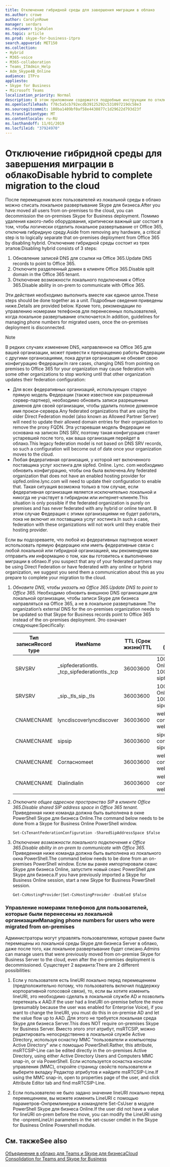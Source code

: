 ```yaml
---
title: Отключение гибридной среды для завершения миграции в облако
ms.author: crowe
author: CarolynRowe
manager: serdars
ms.reviewer: bjwhalen
ms.topic: article
ms.prod: skype-for-business-itpro
search.appverid: MET150
ms.collection:
- Hybrid
- M365-voice
- M365-collaboration
- Teams_ITAdmin_Help
- Adm_Skype4B_Online
audience: ITPro
appliesto:
- Skype for Business
- Microsoft Teams
localization_priority: Normal
description: В этом приложении содержатся подробные инструкции по отключению гибридной среды в составе облачной консолидации для Teams и Skype для бизнеса.
ms.openlocfilehash: f78c5a5cb792ecdb39125292c531097219dc58e3
ms.sourcegitcommit: 100ba1409bf0af58e4430877c1d29622d793d23f
ms.translationtype: MT
ms.contentlocale: ru-RU
ms.lasthandoff: 11/01/2019
ms.locfileid: "37924970"
---
```

# <a name="disable-hybrid-to-complete-migration-to-the-cloud"></a><span data-ttu-id="7656d-103">Отключение гибридной среды для завершения миграции в облако</span><span class="sxs-lookup"><span data-stu-id="7656d-103">Disable hybrid to complete migration to the cloud</span></span>

<span data-ttu-id="7656d-104">После перемещения всех пользователей из локальной среды в облако можно списать локальное развертывание Skype для бизнеса.</span><span class="sxs-lookup"><span data-stu-id="7656d-104">After you have moved all users from on-premises to the cloud, you can decommission the on-premises Skype for Business deployment.</span></span> <span data-ttu-id="7656d-105">Помимо удаления какого-либо оборудования, критически важный шаг состоит в том, чтобы логически отделить локальное развертывание от Office 365, отключив гибридную среду.</span><span class="sxs-lookup"><span data-stu-id="7656d-105">Aside from removing any hardware, a critical step is to logically separate that on-premises deployment from Office 365 by disabling hybrid.</span></span> <span data-ttu-id="7656d-106">Отключение гибридной среды состоит из трех этапов:</span><span class="sxs-lookup"><span data-stu-id="7656d-106">Disabling hybrid consists of 3 steps:</span></span>

1. <span data-ttu-id="7656d-107">Обновление записей DNS для ссылки на Office 365.</span><span class="sxs-lookup"><span data-stu-id="7656d-107">Update DNS records to point to Office 365.</span></span>
2. <span data-ttu-id="7656d-108">Отключите разделенный домен в клиенте Office 365.</span><span class="sxs-lookup"><span data-stu-id="7656d-108">Disable split domain in the Office 365 tenant.</span></span>
3. <span data-ttu-id="7656d-109">Отключение возможности локального подключения к Office 365.</span><span class="sxs-lookup"><span data-stu-id="7656d-109">Disable ability in on-prem to communicate with Office 365.</span></span>


<span data-ttu-id="7656d-110">Эти действия необходимо выполнить вместе как единое целое.</span><span class="sxs-lookup"><span data-stu-id="7656d-110">These steps should be done together as a unit.</span></span> <span data-ttu-id="7656d-111">Подробные сведения приведены ниже.</span><span class="sxs-lookup"><span data-stu-id="7656d-111">Details are provided below.</span></span> <span data-ttu-id="7656d-112">Кроме того, рекомендации по управлению номерами телефонов для перенесенных пользователей, когда локальное развертывание отключается.</span><span class="sxs-lookup"><span data-stu-id="7656d-112">In addition, guidelines for managing phone numbers for migrated users, once the on-premises deployment is disconnected.</span></span>

> [!Note] 
> <span data-ttu-id="7656d-113">В редких случаях изменение DNS, направленное на Office 365 для вашей организации, может привести к прекращению работы Федерации с другими организациями, пока другая организация не обновит свою конфигурацию Федерации:</span><span class="sxs-lookup"><span data-stu-id="7656d-113">In rare cases, changing DNS from pointing on premises to Office 365 for your organization may cause federation with some other organizations to stop working until that other organization updates their federation configuration:</span></span><ul><li>
<span data-ttu-id="7656d-114">Для всех федеративных организаций, использующих старую прямую модель Федерации (также известное как разрешенный сервер-партнер), необходимо обновить записи разрешенных доменов для своей организации, чтобы удалить полное доменное имя прокси-сервера.</span><span class="sxs-lookup"><span data-stu-id="7656d-114">Any federated organizations that are using the older Direct Federation model (also known as Allowed Partner Server) will need to update their allowed domain entries for their organization to remove the proxy FQDN.</span></span> <span data-ttu-id="7656d-115">Эта устаревшая модель Федерации не основана на записях DNS SRV, поэтому такая конфигурация станет устаревшей после того, как ваша организация перейдет в облако.</span><span class="sxs-lookup"><span data-stu-id="7656d-115">This legacy federation model is not based on DNS SRV records, so such a configuration will become out of date once your organization moves to the cloud.</span></span> </li><li><span data-ttu-id="7656d-116">Любая федеративная организация, у которой нет включенного поставщика услуг хостинга для sipfed. Online. Lync. <span>com необходимо обновить конфигурацию, чтобы она была включена.</span><span class="sxs-lookup"><span data-stu-id="7656d-116">Any federated organization that does not have an enabled hosting provider for sipfed.online.lync.<span>com will need to update their configuration to enable that.</span></span> <span data-ttu-id="7656d-117">Такая ситуация возможна только в том случае, если федеративная организация является исключительно локальной и никогда не участвует в гибридном или интернет-клиенте.</span><span class="sxs-lookup"><span data-stu-id="7656d-117">This situation is only possible if the federated organization is purely on premises and has never federated with any hybrid or online tenant.</span></span> <span data-ttu-id="7656d-118">В этом случае Федерация с этими организациями не будет работать, пока не включит их поставщика услуг хостинга.</span><span class="sxs-lookup"><span data-stu-id="7656d-118">In such a case, federation with these organizations will not work until they enable their hosting provider.</span></span></li></ul><span data-ttu-id="7656d-119">Если вы подозреваете, что любой из федеративных партнеров может использовать прямую федерацию или иметь федеративные связи с любой локальной или гибридной организацией, мы рекомендуем вам отправить им информацию о том, как вы готовитесь к выполнению миграции в облако.</span><span class="sxs-lookup"><span data-stu-id="7656d-119">If you suspect that any of your federated partners may be using Direct Federation or have federated with any online or hybrid organization, we suggest you send them a communication about this as you prepare to complete your migration to the cloud.</span></span>

1.  <span data-ttu-id="7656d-120">*Обновите DNS, чтобы указать на Office 365.*</span><span class="sxs-lookup"><span data-stu-id="7656d-120">*Update DNS to point to Office 365.*</span></span>
<span data-ttu-id="7656d-121">Необходимо обновить внешнюю DNS организации для локальной организации, чтобы записи Skype для бизнеса направляться на Office 365, а не в локальное развертывание.</span><span class="sxs-lookup"><span data-stu-id="7656d-121">The organization’s external DNS for the on-premises organization needs to be updated so that Skype for Business records point to Office 365 instead of the on-premises deployment.</span></span> <span data-ttu-id="7656d-122">Это означает следующее:</span><span class="sxs-lookup"><span data-stu-id="7656d-122">Specifically:</span></span>

    |<span data-ttu-id="7656d-123">Тип записи</span><span class="sxs-lookup"><span data-stu-id="7656d-123">Record type</span></span>|<span data-ttu-id="7656d-124">Имя</span><span class="sxs-lookup"><span data-stu-id="7656d-124">Name</span></span>|<span data-ttu-id="7656d-125">TTL (Срок жизни)</span><span class="sxs-lookup"><span data-stu-id="7656d-125">TTL</span></span>|<span data-ttu-id="7656d-126">Value (Значение)</span><span class="sxs-lookup"><span data-stu-id="7656d-126">Value</span></span>|
    |---|---|---|---|
    |<span data-ttu-id="7656d-127">SRV</span><span class="sxs-lookup"><span data-stu-id="7656d-127">SRV</span></span>|<span data-ttu-id="7656d-128">_sipfederationtls. _tcp</span><span class="sxs-lookup"><span data-stu-id="7656d-128">_sipfederationtls._tcp</span></span>|<span data-ttu-id="7656d-129">3600</span><span class="sxs-lookup"><span data-stu-id="7656d-129">3600</span></span>|<span data-ttu-id="7656d-130">100 1 5061 sipfed. Online. Lync. <span>com-</span><span class="sxs-lookup"><span data-stu-id="7656d-130">100 1 5061 sipfed.online.lync.<span>com</span></span>|
    |<span data-ttu-id="7656d-131">SRV</span><span class="sxs-lookup"><span data-stu-id="7656d-131">SRV</span></span>|<span data-ttu-id="7656d-132">_sip._tls</span><span class="sxs-lookup"><span data-stu-id="7656d-132">_sip._tls</span></span>|<span data-ttu-id="7656d-133">3600</span><span class="sxs-lookup"><span data-stu-id="7656d-133">3600</span></span>|<span data-ttu-id="7656d-134">100 1 443 sipdir. Online. Lync. <span>com-</span><span class="sxs-lookup"><span data-stu-id="7656d-134">100 1 443 sipdir.online.lync.<span>com</span></span>|
    |<span data-ttu-id="7656d-135">CNAME</span><span class="sxs-lookup"><span data-stu-id="7656d-135">CNAME</span></span>| <span data-ttu-id="7656d-136">lyncdiscover</span><span class="sxs-lookup"><span data-stu-id="7656d-136">lyncdiscover</span></span>|   <span data-ttu-id="7656d-137">3600</span><span class="sxs-lookup"><span data-stu-id="7656d-137">3600</span></span>|   <span data-ttu-id="7656d-138">webdir. Online. Lync. <span>com-</span><span class="sxs-lookup"><span data-stu-id="7656d-138">webdir.online.lync.<span>com</span></span>|
    |<span data-ttu-id="7656d-139">CNAME</span><span class="sxs-lookup"><span data-stu-id="7656d-139">CNAME</span></span>| <span data-ttu-id="7656d-140">sip</span><span class="sxs-lookup"><span data-stu-id="7656d-140">sip</span></span>|    <span data-ttu-id="7656d-141">3600</span><span class="sxs-lookup"><span data-stu-id="7656d-141">3600</span></span>|   <span data-ttu-id="7656d-142">sipdir. Online. Lync. <span>com-</span><span class="sxs-lookup"><span data-stu-id="7656d-142">sipdir.online.lync.<span>com</span></span>|
    |<span data-ttu-id="7656d-143">CNAME</span><span class="sxs-lookup"><span data-stu-id="7656d-143">CNAME</span></span>| <span data-ttu-id="7656d-144">Согласно</span><span class="sxs-lookup"><span data-stu-id="7656d-144">meet</span></span>|   <span data-ttu-id="7656d-145">3600</span><span class="sxs-lookup"><span data-stu-id="7656d-145">3600</span></span>|   <span data-ttu-id="7656d-146">webdir. Online. Lync. <span>com-</span><span class="sxs-lookup"><span data-stu-id="7656d-146">webdir.online.lync.<span>com</span></span>|
    |<span data-ttu-id="7656d-147">CNAME</span><span class="sxs-lookup"><span data-stu-id="7656d-147">CNAME</span></span>| <span data-ttu-id="7656d-148">Dialin</span><span class="sxs-lookup"><span data-stu-id="7656d-148">dialin</span></span>  |<span data-ttu-id="7656d-149">3600</span><span class="sxs-lookup"><span data-stu-id="7656d-149">3600</span></span>|  <span data-ttu-id="7656d-150">webdir. Online. Lync. <span>com-</span><span class="sxs-lookup"><span data-stu-id="7656d-150">webdir.online.lync.<span>com</span></span>|

2.  <span data-ttu-id="7656d-151">*Отключите общее адресное пространство SIP в клиенте Office 365.*</span><span class="sxs-lookup"><span data-stu-id="7656d-151">*Disable shared SIP address space in Office 365 tenant.*</span></span>
<span data-ttu-id="7656d-152">Приведенная ниже команда должна быть выполнена в окне PowerShell Skype для бизнеса Online.</span><span class="sxs-lookup"><span data-stu-id="7656d-152">The command below needs to be done from a Skype for Business Online PowerShell window.</span></span>

    `Set-CsTenantFederationConfiguration -SharedSipAddressSpace $false`
 
3.  <span data-ttu-id="7656d-153">*Отключение возможности локального подключения к Office 365.*</span><span class="sxs-lookup"><span data-stu-id="7656d-153">*Disable ability in on-prem to communicate with Office 365.*</span></span>  
<span data-ttu-id="7656d-154">Приведенная ниже команда должна быть выполнена из локального окна PowerShell.</span><span class="sxs-lookup"><span data-stu-id="7656d-154">The command below needs to be done from an on-premises PowerShell window.</span></span>  <span data-ttu-id="7656d-155">Если вы ранее импортировали сеанс Skype для бизнеса Online, запустите новый сеанс PowerShell для Skype для бизнеса.</span><span class="sxs-lookup"><span data-stu-id="7656d-155">If you have previously imported a Skype for Business Online session, start a new Skype for Business PowerShell session.</span></span>

    `Get-CsHostingProvider|Set-CsHostingProvider -Enabled $false`

### <a name="managing-phone-numbers-for-users-who-were-migrated-from-on-premises"></a><span data-ttu-id="7656d-156">Управление номерами телефонов для пользователей, которые были перенесены из локальной организации</span><span class="sxs-lookup"><span data-stu-id="7656d-156">Managing phone numbers for users who were migrated from on-premises</span></span>

<span data-ttu-id="7656d-157">Администраторы могут управлять пользователями, которые ранее были перемещены из локальной среды Skype для бизнеса Server в облако, даже после того, как локальное развертывание будет списано.</span><span class="sxs-lookup"><span data-stu-id="7656d-157">Admins can manage users that were previously moved from on-premise Skype for Business Server to the cloud, even after the on-premises deployment is decommissioned.</span></span> <span data-ttu-id="7656d-158">Существует 2 варианта:</span><span class="sxs-lookup"><span data-stu-id="7656d-158">There are 2 different possibilities:</span></span>
1.  <span data-ttu-id="7656d-159">Если у пользователя есть lineURI локально перед перемещением (предположительно потому, что пользователь включил поддержку корпоративной голосовой связи), то, если вы хотите изменить lineURI, это необходимо сделать в локальной службе AD и позволить перетекать к AAD.</span><span class="sxs-lookup"><span data-stu-id="7656d-159">If the user had a lineURI on-premise before the move (presumably because the user was enabled for Enterprise Voice), if you want to change the lineURI, you must do this in on-premise AD and let the value flow up to AAD.</span></span> <span data-ttu-id="7656d-160">Для этого не требуется локальная среда Skype для бизнеса Server.</span><span class="sxs-lookup"><span data-stu-id="7656d-160">This does NOT require on-premises Skype for Business Server.</span></span> <span data-ttu-id="7656d-161">Вместо этого этот атрибут, msRTCSIP, можно редактировать непосредственно в локальной службе Active Directory, используя оснастку MMC "пользователи и компьютеры Active Directory" или с помощью PowerShell.</span><span class="sxs-lookup"><span data-stu-id="7656d-161">Rather, this attribute, msRTCSIP-Line can be edited directly in the on-premises Active Directory, using either Active Directory Users and Computers MMC snap-in, or via PowerShell.</span></span> <span data-ttu-id="7656d-162">Если используется оснастка консоли управления (MMC), откройте страницу свойств пользователя и выберите вкладку Редактор атрибутов и найдите msRTCSIP-Line.</span><span class="sxs-lookup"><span data-stu-id="7656d-162">If using the MMC snap-in, open to properties page of the user, and click Attribute Editor tab and find msRTCSIP-Line.</span></span>

2.  <span data-ttu-id="7656d-163">Если пользователю не было задано значение lineURI локально перед перемещением, вы можете изменить LineURI с помощью параметров-Онпремлинеури в командлете Set-CsUser в модуле PowerShell Skype для бизнеса Online.</span><span class="sxs-lookup"><span data-stu-id="7656d-163">If the user did not have a value for lineURI on-prem before the move, you can modify the LineURI using the -onpremLineUri parameters in the set-csuser cmdlet in the Skype for Business Online Powershell module.</span></span>

## <a name="see-also"></a><span data-ttu-id="7656d-164">См. также</span><span class="sxs-lookup"><span data-stu-id="7656d-164">See also</span></span>

[<span data-ttu-id="7656d-165">Объединение в облако для Teams и Skype для бизнеса</span><span class="sxs-lookup"><span data-stu-id="7656d-165">Cloud Consolidation for Teams and Skype for Business</span></span>](cloud-consolidation.md)
